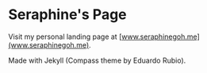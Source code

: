 # Seraphine's Page

Visit my personal landing page at [www.seraphinegoh.me](www.seraphinegoh.me).

Made with Jekyll (Compass theme by Eduardo Rubio).
